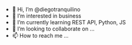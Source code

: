 - 👋 Hi, I’m @diegotranquilino
- 👀 I’m interested in business
- 🌱 I’m currently learning REST API, Python, JS
- 💞️ I’m looking to collaborate on ...
- 📫 How to reach me ...

<!---
diegotranquilino/diegotranquilino is a ✨ special ✨ repository because its `README.md` (this file) appears on your GitHub profile.
You can click the Preview link to take a look at your changes.
--->
